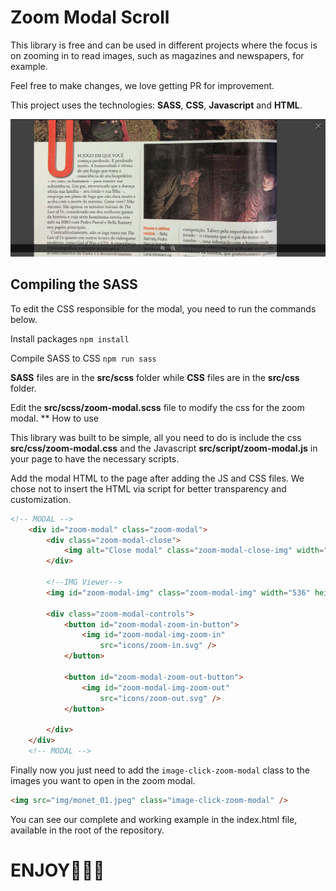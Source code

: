 # Zoom Modal Scroll

This library is free and can be used in different projects where the focus is on zooming in to read images, such as magazines and newspapers, for example.

Feel free to make changes, we love getting PR for improvement.

This project uses the technologies: **SASS**, **CSS**, **Javascript** and **HTML**.

![Demo usage](src/img/demo.png)

## Compiling the SASS

To edit the CSS responsible for the modal, you need to run the commands below.

Install packages
```npm install```

Compile SASS to CSS
```npm run sass```

**SASS** files are in the **src/scss** folder while **CSS** files are in the **src/css** folder.

Edit the **src/scss/zoom-modal.scss** file to modify the css for the zoom modal.
**
How to use

This library was built to be simple, all you need to do is include the css **src/css/zoom-modal.css** and the Javascript **src/script/zoom-modal.js** in your page to have the necessary scripts.

Add the modal HTML to the page after adding the JS and CSS files. We chose not to insert the HTML via script for better transparency and customization.

```html
<!-- MODAL -->
    <div id="zoom-modal" class="zoom-modal">
        <div class="zoom-modal-close">
            <img alt="Close modal" class="zoom-modal-close-img" width="30" height="30" src="icons/close.svg" />
        </div>

        <!--IMG Viewer-->
        <img id="zoom-modal-img" class="zoom-modal-img" width="536" height="937" src="" />

        <div class="zoom-modal-controls">
            <button id="zoom-modal-zoom-in-button">
                <img id="zoom-modal-img-zoom-in"
                    src="icons/zoom-in.svg" />
            </button>

            <button id="zoom-modal-zoom-out-button">
                <img id="zoom-modal-img-zoom-out"
                    src="icons/zoom-out.svg" />
            </button>

        </div>
    </div>
    <!-- MODAL -->
```

Finally now you just need to add the ```image-click-zoom-modal``` class to the images you want to open in the zoom modal.

```html
<img src="img/monet_01.jpeg" class="image-click-zoom-modal" />
```

You can see our complete and working example in the index.html file, available in the root of the repository.

# ENJOY🎈🎈🎈